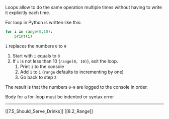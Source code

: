 Loops allow to do the same operation multiple times without having to write it explicitly each time.

For loop in Python is written like this:

``` python
for i in range(0,10):
	print(i)
```

`i` replaces the numbers `0` to `9` 

1. Start with `i` equals to `0` 
2. If `i` is not less than 10 (`range(0, 10)`), exit the loop.
	1. Print `i` to the console
	2. Add `1` to `i` (`range` defaults to incrementing by one)
	3. Go back to step `2`

The result is that the numbers `0-9` are logged to the console in order.

Body for a for-loop must be indented or syntax error

---
[[7.5_Should_Serve_Drinks]]
[[8.2_Range]]
